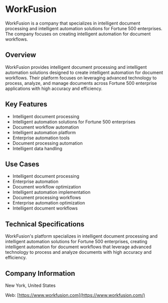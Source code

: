 # WorkFusion

WorkFusion is a company that specializes in intelligent document processing and intelligent automation solutions for Fortune 500 enterprises. The company focuses on creating intelligent automation for document workflows.

## Overview

WorkFusion provides intelligent document processing and intelligent automation solutions designed to create intelligent automation for document workflows. Their platform focuses on leveraging advanced technology to process, analyze, and manage documents across Fortune 500 enterprise applications with high accuracy and efficiency.

## Key Features

- Intelligent document processing
- Intelligent automation solutions for Fortune 500 enterprises
- Document workflow automation
- Intelligent automation platform
- Enterprise automation tools
- Document processing automation
- Intelligent data handling

## Use Cases

- Intelligent document processing
- Enterprise automation
- Document workflow optimization
- Intelligent automation implementation
- Document processing workflows
- Enterprise automation optimization
- Intelligent document workflows

## Technical Specifications

WorkFusion's platform specializes in intelligent document processing and intelligent automation solutions for Fortune 500 enterprises, creating intelligent automation for document workflows that leverage advanced technology to process and analyze documents with high accuracy and efficiency.

## Company Information

New York, United States

Web: [https://www.workfusion.com](https://www.workfusion.com/) 